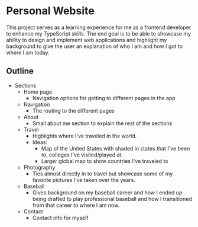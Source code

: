 # Personal Website

This project serves as a learning experience for me as a frontend developer to enhance my TypeScript skills. The end goal is to be able to showcase my ability to design and implement web applications and highlight my background to give the user an explanation of who I am and how I got to where I am today.

## Outline

- Sections
    - Home page
        - Navigation options for getting to different pages in the app
    - Navigation
        - The routing to the different pages
    - About
        - Small about me section to explain the rest of the sections
    - Travel
        - Highlights where I've traveled in the world.
        - Ideas:
            - Map of the United States with shaded in states that I've been to, colleges I've visited/played at.
            - Larger global map to show countries I've traveled to
    - Photography
        - Ties almost directly in to travel but showcase some of my favorite pictures I've taken over the years.
    - Baseball
        - Gives background on my baseball career and how I ended up being drafted to play professional baseball and how I transitioned from that career to where I am now.
    - Contact
        - Contact info for myself
